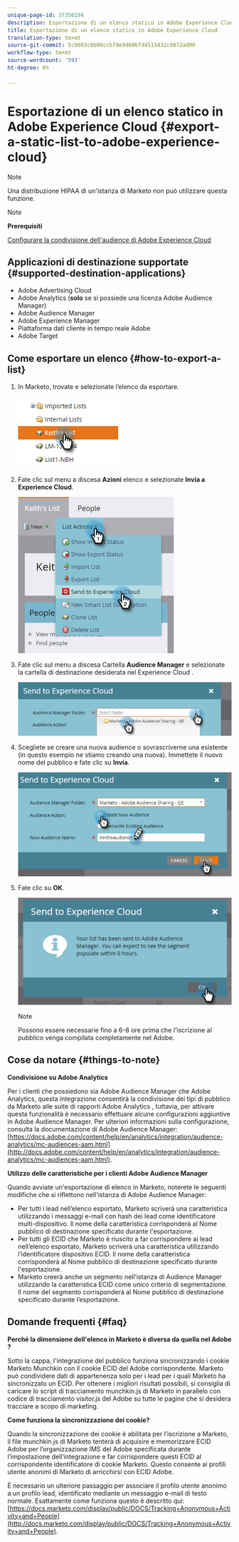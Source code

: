 ```yaml
---
unique-page-id: 37356194
description: Esportazione di un elenco statico in Adobe Experience Cloud - Marketo Docs - Documentazione prodotto
title: Esportazione di un elenco statico in Adobe Experience Cloud
translation-type: tm+mt
source-git-commit: 5c9683c6b00ccbf9e9d606fd4513432c9872ad00
workflow-type: tm+mt
source-wordcount: '593'
ht-degree: 0%

---
```



# Esportazione di un elenco statico in Adobe Experience Cloud {#export-a-static-list-to-adobe-experience-cloud}

>[!NOTE]
>
>Una distribuzione HIPAA di un&#39;istanza di Marketo non può utilizzare questa funzione.

>[!NOTE]
>
>**Prerequisiti**
>
>[Configurare la condivisione dell&#39;audience di Adobe Experience Cloud](http://docs.marketo.com/x/D4GMAg)

## Applicazioni di destinazione supportate {#supported-destination-applications}

* Adobe Advertising Cloud
*  Adobe Analytics (**solo** se si possiede una licenza Adobe Audience Manager)
* Adobe Audience Manager
* Adobe Experience Manager
* Piattaforma dati cliente in tempo reale  Adobe
*  Adobe Target

## Come esportare un elenco {#how-to-export-a-list}

1. In Marketo, trovate e selezionate l’elenco da esportare.

   ![](assets/one.png)

1. Fate clic sul menu a discesa **Azioni** elenco e selezionate **Invia a  Experience Cloud**.

   ![](assets/two-1.png)

1. Fate clic sul menu a discesa Cartella **Audience Manager** e selezionate la cartella di destinazione desiderata nel Experience Cloud .

   ![](assets/three-1.png)

1. Scegliete se creare una nuova audience o sovrascriverne una esistente (in questo esempio ne stiamo creando una nuova). Immettete il nuovo nome del pubblico e fate clic su **Invia**.

   ![](assets/four.png)

1. Fate clic su **OK**.

   ![](assets/five.png)

   >[!NOTE]
   >
   >Possono essere necessarie fino a 6-8 ore prima che l&#39;iscrizione al pubblico venga compilata completamente nel  Adobe.

## Cose da notare {#things-to-note}

**Condivisione su  Adobe Analytics**

Per i clienti che possiedono sia Adobe Audience Manager che  Adobe Analytics, questa integrazione consentirà la condivisione dei tipi di pubblico da Marketo alle suite di rapporti Adobe Analytics , tuttavia, per attivare questa funzionalità è necessario effettuare alcune configurazioni aggiuntive in Adobe Audience Manager. Per ulteriori informazioni sulla configurazione, consulta la documentazione di Adobe Audience Manager: [https://docs.adobe.com/content/help/en/analytics/integration/audience-analytics/mc-audiences-aam.html](http://docs.adobe.com/content/help/en/analytics/integration/audience-analytics/mc-audiences-aam.html).

**Utilizzo delle caratteristiche per i clienti Adobe Audience Manager**

Quando avviate un&#39;esportazione di elenco in Marketo, noterete le seguenti modifiche che si riflettono nell&#39;istanza di Adobe Audience Manager:

* Per tutti i lead nell’elenco esportato, Marketo scriverà una caratteristica utilizzando i messaggi e-mail con hash dei lead come identificatore multi-dispositivo. Il nome della caratteristica corrisponderà al Nome pubblico di destinazione specificato durante l&#39;esportazione.
* Per tutti gli ECID che Marketo è riuscito a far corrispondere ai lead nell’elenco esportato, Marketo scriverà una caratteristica utilizzando l’identificatore dispositivo ECID. Il nome della caratteristica corrisponderà al Nome pubblico di destinazione specificato durante l&#39;esportazione.
* Marketo creerà anche un segmento nell’istanza di Audience Manager  utilizzando la caratteristica ECID come unico criterio di segmentazione. Il nome del segmento corrisponderà al Nome pubblico di destinazione specificato durante l’esportazione.

## Domande frequenti {#faq}

**Perché la dimensione dell&#39;elenco in Marketo è diversa da quella nel Adobe ?**

Sotto la cappa, l&#39;integrazione del pubblico funziona sincronizzando i cookie Marketo Munchkin con il cookie ECID del Adobe corrispondente. Marketo può condividere dati di appartenenza solo per i lead per i quali Marketo ha sincronizzato un ECID. Per ottenere i migliori risultati possibili, si consiglia di caricare lo script di tracciamento munchkin.js di Marketo in parallelo con  codice di tracciamento visitor.js del Adobe su tutte le pagine che si desidera tracciare a scopo di marketing.

**Come funziona la sincronizzazione dei cookie?**

Quando la sincronizzazione dei cookie è abilitata per l’iscrizione a Marketo, il file munchkin.js di Marketo tenterà di acquisire e memorizzare  ECID Adobe per l’organizzazione IMS del Adobe  specificata durante l’impostazione dell’integrazione e far corrispondere questi ECID al corrispondente identificatore di cookie Marketo. Questo consente ai profili utente anonimi di Marketo di arricchirsi con  ECID Adobe.

È necessario un ulteriore passaggio per associare il profilo utente anonimo a un profilo lead, identificato mediante un messaggio e-mail di testo normale. Esattamente come funziona questo è descritto qui: [https://docs.marketo.com/display/public/DOCS/Tracking+Anonymous+Activity+and+People](http://docs.marketo.com/display/public/DOCS/Tracking+Anonymous+Activity+and+People).
